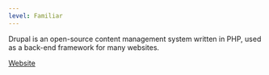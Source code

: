 ```yaml
---
level: Familiar
---
```


Drupal is an open-source content management system written in PHP, used as a back-end framework for many websites.

[Website](https://drupal.org)
